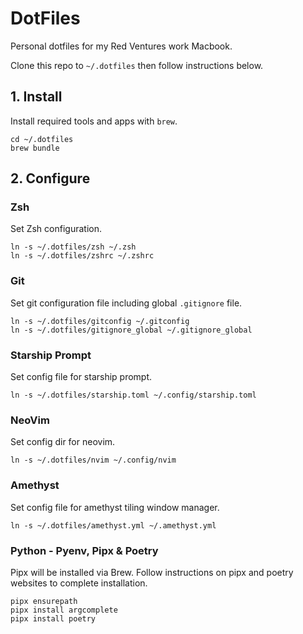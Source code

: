 # DotFiles

Personal dotfiles for my Red Ventures work Macbook.

Clone this repo to `~/.dotfiles` then follow instructions below.

## 1. Install

Install required tools and apps with `brew`.

```
cd ~/.dotfiles
brew bundle
```

## 2. Configure

### Zsh

Set Zsh configuration.

```
ln -s ~/.dotfiles/zsh ~/.zsh
ln -s ~/.dotfiles/zshrc ~/.zshrc
```

### Git

Set git configuration file including global `.gitignore` file.

```
ln -s ~/.dotfiles/gitconfig ~/.gitconfig
ln -s ~/.dotfiles/gitignore_global ~/.gitignore_global
```

### Starship Prompt

Set config file for starship prompt.

```
ln -s ~/.dotfiles/starship.toml ~/.config/starship.toml
```

### NeoVim

Set config dir for neovim.

```
ln -s ~/.dotfiles/nvim ~/.config/nvim
```

### Amethyst

Set config file for amethyst tiling window manager.

```
ln -s ~/.dotfiles/amethyst.yml ~/.amethyst.yml
```

### Python - Pyenv, Pipx & Poetry

Pipx will be installed via Brew.
Follow instructions on pipx and poetry websites to complete installation.

```
pipx ensurepath
pipx install argcomplete
pipx install poetry
```

